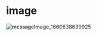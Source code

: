 # image

![messageImage_1660638639925](https://user-images.githubusercontent.com/89301221/184837915-8a7cb21b-b43a-4c08-bf0a-ef2f565ff1be.jpg)

